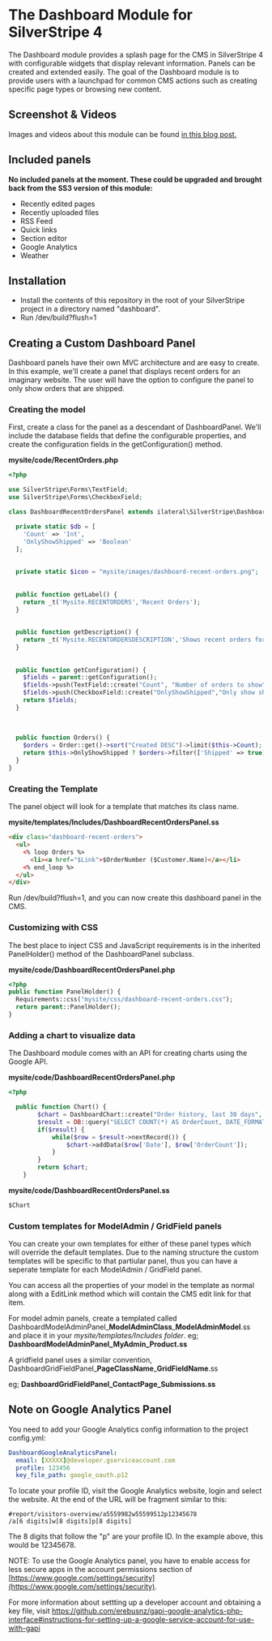 # The Dashboard Module for SilverStripe 4

The Dashboard module provides a splash page for the CMS in SilverStripe 4 with configurable widgets that display relevant information. Panels can be created and extended easily. The goal of the Dashboard module is to provide users with a launchpad for common CMS actions such as creating specific page types or browsing new content.


## Screenshot & Videos
Images and videos about this module can be found [in this blog post.](https://www.silverstripe.org/blog/the-dashboard-module-make-a-splash-in-silverstripe-3/)


## Included panels
**No included panels at the moment. These could be upgraded and brought back from the SS3 version of this module:**
* Recently edited pages
* Recently uploaded files
* RSS Feed
* Quick links
* Section editor
* Google Analytics
* Weather

## Installation

* Install the contents of this repository in the root of your SilverStripe project in a directory named "dashboard".
* Run /dev/build?flush=1


## Creating a Custom Dashboard Panel

Dashboard panels have their own MVC architecture and are easy to create. In this example, we'll create a panel that displays recent orders for an imaginary website. The user will have the option to configure the panel to only show orders that are shipped.

### Creating the model

First, create a class for the panel as a descendant of DashboardPanel. We'll include the database fields that define the configurable properties, and create the configuration fields in the getConfiguration() method.


**mysite/code/RecentOrders.php**
```php
<?php

use SilverStripe\Forms\TextField;
use SilverStripe\Forms\CheckboxField;

class DashboardRecentOrdersPanel extends ilateral\SilverStripe\Dashboard\DashboardPanel {

  private static $db = [
    'Count' => 'Int',
    'OnlyShowShipped' => 'Boolean'
  ];
  
  
  private static $icon = "mysite/images/dashboard-recent-orders.png";
  
  
  public function getLabel() {
    return _t('Mysite.RECENTORDERS','Recent Orders');
  }
  
  
  public function getDescription() {
    return _t('Mysite.RECENTORDERSDESCRIPTION','Shows recent orders for this fake website.');
  }
  
  
  public function getConfiguration() {
    $fields = parent::getConfiguration();
    $fields->push(TextField::create("Count", "Number of orders to show"));
    $fields->push(CheckboxField::create("OnlyShowShipped","Only show shipped orders"));
    return $fields;
  }
  
  
  
  public function Orders() {
    $orders = Order::get()->sort("Created DESC")->limit($this->Count);
    return $this->OnlyShowShipped ? $orders->filter(['Shipped' => true]) : $orders;
  }
}

```

### Creating the Template

The panel object will look for a template that matches its class name.

**mysite/templates/Includes/DashboardRecentOrdersPanel.ss**
```html
<div class="dashboard-recent-orders">
  <ul>
    <% loop Orders %>
      <li><a href="$Link">$OrderNumber ($Customer.Name)</a></li>
    <% end_loop %>
  </ul>
</div>
```

Run /dev/build?flush=1, and you can now create this dashboard panel in the CMS.

### Customizing with CSS

The best place to inject CSS and JavaScript requirements is in the inherited PanelHolder() method of the DashboardPanel subclass.

**mysite/code/DashboardRecentOrdersPanel.php**
```php
<?php
public function PanelHolder() {
  Requirements::css("mysite/css/dashboard-recent-orders.css");
  return parent::PanelHolder();
}
```



### Adding a chart to visualize data

The Dashboard module comes with an API for creating charts using the Google API.

**mysite/code/DashboardRecentOrdersPanel.php**
```php
<?php

  public function Chart() {
		$chart = DashboardChart::create("Order history, last 30 days", "Date", "Number of orders");
		$result = DB::query("SELECT COUNT(*) AS OrderCount, DATE_FORMAT(Date,'%d %b %Y') AS Date FROM \"Order\" GROUP BY Date");
		if($result) {
			while($row = $result->nextRecord()) {
				$chart->addData($row['Date'], $row['OrderCount']);
			}
		}
		return $chart;
	}

```

**mysite/code/DashboardRecentOrdersPanel.ss**
```html
$Chart
```

### Custom templates for ModelAdmin / GridField panels

You can create your own templates for either of these panel types which will override the default templates. Due to the naming structure the custom templates will be specific to that partiular panel, thus you can have a seperate template for each ModelAdmin / GridField panel.

You can access all the properties of your model in the template as normal along with a EditLink method which will contain the CMS edit link for that item.


For model admin panels, create a templated called DashboardModelAdminPanel\_**ModelAdminClass**\_**ModelAdminModel**.ss and place it in your _mysite/templates/Includes folder_. 
eg;
**DashboardModelAdminPanel\_MyAdmin\_Product.ss**

A gridfield panel uses a similar convention, DashboardGridFieldPanel\_**PageClassName**\_**GridFieldName**.ss

eg;
**DashboardGridFieldPanel\_ContactPage\_Submissions.ss**

## Note on Google Analytics Panel

You need to add your Google Analytics config information to the project config.yml:
```yaml
DashboardGoogleAnalyticsPanel:
  email: [XXXXX]@developer.gserviceaccount.com
  profile: 123456
  key_file_path: google_oauth.p12  
```
To locate your profile ID, visit the Google Analytics website, login and select the website. At the end of the URL will be fragment similar to this:
```
#report/visitors-overview/a5559982w55599512p12345678
/a[6 digits]w[8 digits]p[8 digits]
```
The 8 digits that follow the "p" are your profile ID. In the example above, this would be 12345678.

NOTE: To use the Google Analytics panel, you have to enable access for less secure apps in the account permissions section of [https://www.google.com/settings/security](https://www.google.com/settings/security).

For more information about settting up a developer account and obtaining a key file, visit https://github.com/erebusnz/gapi-google-analytics-php-interface#instructions-for-setting-up-a-google-service-account-for-use-with-gapi
